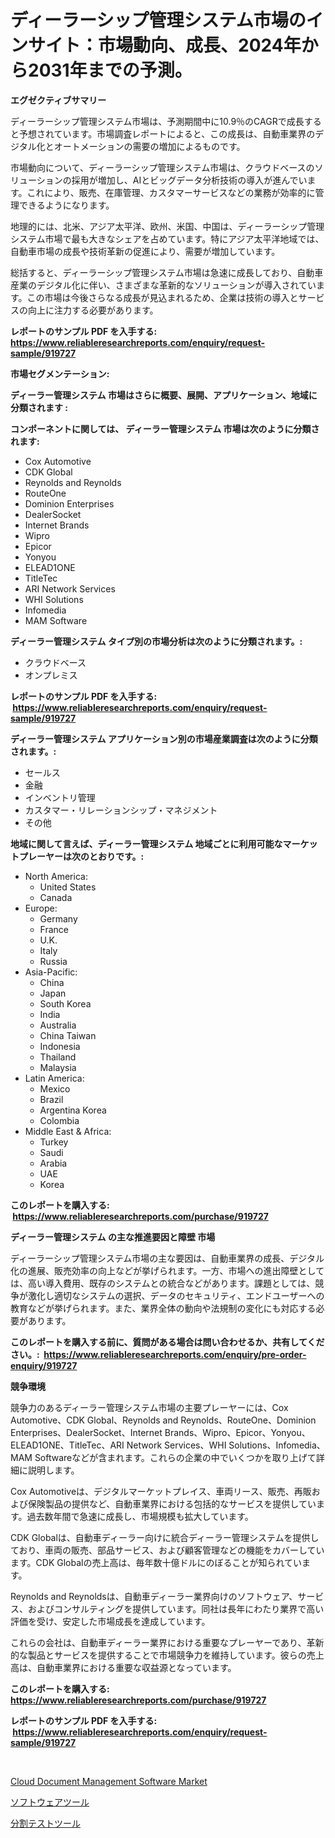 <p><h1>ディーラーシップ管理システム市場のインサイト：市場動向、成長、2024年から2031年までの予測。</h1></p><p><strong>エグゼクティブサマリー</strong></p>
<p><p>ディーラーシップ管理システム市場は、予測期間中に10.9％のCAGRで成長すると予想されています。市場調査レポートによると、この成長は、自動車業界のデジタル化とオートメーションの需要の増加によるものです。</p><p>市場動向について、ディーラーシップ管理システム市場は、クラウドベースのソリューションの採用が増加し、AIとビッグデータ分析技術の導入が進んでいます。これにより、販売、在庫管理、カスタマーサービスなどの業務が効率的に管理できるようになります。</p><p>地理的には、北米、アジア太平洋、欧州、米国、中国は、ディーラーシップ管理システム市場で最も大きなシェアを占めています。特にアジア太平洋地域では、自動車市場の成長や技術革新の促進により、需要が増加しています。</p><p>総括すると、ディーラーシップ管理システム市場は急速に成長しており、自動車産業のデジタル化に伴い、さまざまな革新的なソリューションが導入されています。この市場は今後さらなる成長が見込まれるため、企業は技術の導入とサービスの向上に注力する必要があります。</p></p>
<p><strong>レポートのサンプル PDF を入手する: <a href="https://www.reliableresearchreports.com/enquiry/request-sample/919727">https://www.reliableresearchreports.com/enquiry/request-sample/919727</a></strong></p>
<p><strong>市場セグメンテーション:</strong></p>
<p><strong> ディーラー管理システム 市場はさらに概要、展開、アプリケーション、地域に分類されます :</strong></p>
<p><strong>コンポーネントに関しては、 ディーラー管理システム 市場は次のように分類されます: &nbsp;</strong></p>
<p><ul><li>Cox Automotive</li><li>CDK Global</li><li>Reynolds and Reynolds</li><li>RouteOne</li><li>Dominion Enterprises</li><li>DealerSocket</li><li>Internet Brands</li><li>Wipro</li><li>Epicor</li><li>Yonyou</li><li>ELEAD1ONE</li><li>TitleTec</li><li>ARI Network Services</li><li>WHI Solutions</li><li>Infomedia</li><li>MAM Software</li></ul></p>
<p><strong> ディーラー管理システム タイプ別の市場分析は次のように分類されます。:</strong></p>
<p><ul><li>クラウドベース</li><li>オンプレミス</li></ul></p>
<p><strong>レポートのサンプル PDF を入手する: &nbsp;<a href="https://www.reliableresearchreports.com/enquiry/request-sample/919727">https://www.reliableresearchreports.com/enquiry/request-sample/919727</a></strong></p>
<p><strong> ディーラー管理システム アプリケーション別の市場産業調査は次のように分類されます。:</strong></p>
<p><ul><li>セールス</li><li>金融</li><li>インベントリ管理</li><li>カスタマー・リレーションシップ・マネジメント</li><li>その他</li></ul></p>
<p><strong>地域に関して言えば、ディーラー管理システム 地域ごとに利用可能なマーケットプレーヤーは次のとおりです。:</strong></p>
<p><ul>
    <li>
        North America:
        <ul>
            <li>United States</li>
            <li>Canada</li>
        </ul>
    </li>
    <li>
        Europe:
        <ul>
            <li>Germany</li>
            <li>France</li>
            <li>U.K.</li>
            <li>Italy</li>
            <li>Russia</li>
        </ul>
    </li>
    <li>
        Asia-Pacific:
        <ul>
            <li>China</li>
            <li>Japan</li>
            <li>South Korea</li>
            <li>India</li>
            <li>Australia</li>
            <li>China Taiwan</li>
            <li>Indonesia</li>
            <li>Thailand</li>
            <li>Malaysia</li>
        </ul>
    </li>
    <li>
        Latin America:
        <ul>
            <li>Mexico</li>
            <li>Brazil</li>
            <li>Argentina Korea</li>
            <li>Colombia</li>
        </ul>
    </li>
    <li>
        Middle East & Africa:
        <ul>
            <li>Turkey</li>
            <li>Saudi</li>
            <li>Arabia</li>
            <li>UAE</li>
            <li>Korea</li>
        </ul>
    </li>
    </ul></p>
<p><strong>このレポートを購入する: &nbsp;<a href="https://www.reliableresearchreports.com/purchase/919727">https://www.reliableresearchreports.com/purchase/919727</a></strong></p>
<p><strong>ディーラー管理システム の主な推進要因と障壁 市場</strong></p>
<p><p>ディーラーシップ管理システム市場の主な要因は、自動車業界の成長、デジタル化の進展、販売効率の向上などが挙げられます。一方、市場への進出障壁としては、高い導入費用、既存のシステムとの統合などがあります。課題としては、競争が激化し適切なシステムの選択、データのセキュリティ、エンドユーザーへの教育などが挙げられます。また、業界全体の動向や法規制の変化にも対応する必要があります。</p></p>
<p><strong>このレポートを購入する前に、質問がある場合は問い合わせるか、共有してください。:&nbsp; <a href="https://www.reliableresearchreports.com/enquiry/pre-order-enquiry/919727">https://www.reliableresearchreports.com/enquiry/pre-order-enquiry/919727</a></strong></p>
<p><strong>競争環境</strong></p>
<p><p>競争力のあるディーラー管理システム市場の主要プレーヤーには、Cox Automotive、CDK Global、Reynolds and Reynolds、RouteOne、Dominion Enterprises、DealerSocket、Internet Brands、Wipro、Epicor、Yonyou、ELEAD1ONE、TitleTec、ARI Network Services、WHI Solutions、Infomedia、MAM Softwareなどが含まれます。これらの企業の中でいくつかを取り上げて詳細に説明します。</p><p>Cox Automotiveは、デジタルマーケットプレイス、車両リース、販売、再販および保険製品の提供など、自動車業界における包括的なサービスを提供しています。過去数年間で急速に成長し、市場規模も拡大しています。</p><p>CDK Globalは、自動車ディーラー向けに統合ディーラー管理システムを提供しており、車両の販売、部品サービス、および顧客管理などの機能をカバーしています。CDK Globalの売上高は、毎年数十億ドルにのぼることが知られています。</p><p>Reynolds and Reynoldsは、自動車ディーラー業界向けのソフトウェア、サービス、およびコンサルティングを提供しています。同社は長年にわたり業界で高い評価を受け、安定した市場成長を達成しています。</p><p>これらの会社は、自動車ディーラー業界における重要なプレーヤーであり、革新的な製品とサービスを提供することで市場競争力を維持しています。彼らの売上高は、自動車業界における重要な収益源となっています。</p></p>
<p><strong>このレポートを購入する: &nbsp; <a href="https://www.reliableresearchreports.com/purchase/919727">https://www.reliableresearchreports.com/purchase/919727</a></strong></p>
<p><strong>レポートのサンプル PDF を入手する: &nbsp;<a href="https://www.reliableresearchreports.com/enquiry/request-sample/919727">https://www.reliableresearchreports.com/enquiry/request-sample/919727</a></strong><strong></strong></p>
<p>&nbsp;</p>
<p><p><a href="https://issuu.com/reportprime-2/docs/cloud-document-management-software-market-size-203">Cloud Document Management Software Market</a></p><p><a href="https://github.com/lababdou/Market-Research-Report-List-2/blob/main/3493913182980.md">ソフトウェアツール</a></p><p><a href="https://github.com/mohamedbakry57/Market-Research-Report-List-2/blob/main/7535532182979.md">分割テストツール</a></p></p>